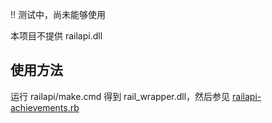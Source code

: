 
!! 测试中，尚未能够使用

本项目不提供 railapi.dll

## 使用方法

运行 railapi/make.cmd 得到 rail_wrapper.dll，然后参见 [railapi-achievements.rb](railapi-achievements.rb)

